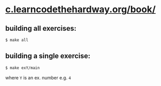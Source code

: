 
# [c.learncodethehardway.org/book/](http://c.learncodethehardway.org/book/)


## building all exercises:

```bash
$ make all
```


## building a single exercise:

```bash
$ make exY/main
```

where `Y` is an ex. number e.g. `4`

